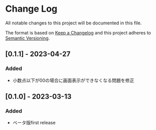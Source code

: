 # Change Log
All notable changes to this project will be documented in this file.

The format is based on [Keep a Changelog](http://keepachangelog.com/)
and this project adheres to [Semantic Versioning](http://semver.org/).

## [0.1.1] - 2023-04-27
### Added
- 小数点以下が00の場合に画面表示ができなくなる問題を修正

## [0.1.0] - 2023-03-13
### Added
- ベータ版first release